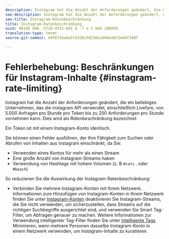 ```yaml
---
description: Instagram hat die Anzahl der Anforderungen geändert, die ein beliebiges Unternehmen, das die Instagram-API verwendet, einschließlich Livefyre, von 5.000 Anfragen pro Stunde pro Token bis zu 200 Anforderungen pro Stunde vornehmen kann. Dies wird als Ratenbeschränkung bezeichnet.
seo-description: Instagram hat die Anzahl der Anforderungen geändert, die ein beliebiges Unternehmen, das die Instagram-API verwendet, einschließlich Livefyre, von 5.000 Anfragen pro Stunde pro Token bis zu 200 Anforderungen pro Stunde vornehmen kann. Dies wird als Ratenbeschränkung bezeichnet.
seo-title: Instagram-Ratenbeschränkung
title: Instagram-Ratenbeschränkung
uuid: 98108 ddb -5710-4331-891 b -7 e 1 bbb 106059
translation-type: tm+mt
source-git-commit: e9f672ba6e5f4338c58256e2d46ed023e84f340f

---
```



# Fehlerbehebung: Beschränkungen für Instagram-Inhalte {#instagram-rate-limiting}

Instagram hat die Anzahl der Anforderungen geändert, die ein beliebiges Unternehmen, das die instagram API verwendet, einschließlich Livefyre, von 5.000 Anfragen pro Stunde pro Token bis zu 200 Anforderungen pro Stunde vornehmen kann. Dies wird als *Ratenbeschränkung bezeichnet*.

Ein Token ist mit einem Instagram-Konto identisch.

Sie können einen Fehler ausführen, der Ihre Fähigkeit zum Suchen oder Abrufen von Inhalten aus Instagram einschränkt, da Sie:

* Verwenden eines Kontos für mehr als einen Stream
* Eine große Anzahl von Instagram-Streams haben
* Verwendung von Hashtags mit hohem Volumen (z. B `#cats` . oder `#beach`)

So reduzieren Sie die Auswirkung der Instagram-Ratenbeschränkung:

* Verbinden Sie mehrere Instagram-Konten mit Ihrem Netzwerk. Informationen zum Hinzufügen von Instagram-Konten in Ihrem Netzwerk finden Sie unter [Instagram-Konten](/help/using/c-users-creating-accounts-with-studio-access/t-configure-social-accout-instagram/c-about-instagram-accounts.md)
deaktivieren Sie Instagram-Streams, die Sie nicht verwenden,
um sicherzustellen, dass Streams auf die richtigen Suchbegriffe ausgerichtet sind, und verwenden Sie Smart Tag-Filter, um Abfragen genauer zu machen. Weitere Informationen zur Verwendung intelligenter Tag-Filter finden Sie unter [Intelligente Tags](/help/using/c-features-livefyre/c-smart-tags/c-smart-tags.md)
Minimieren, wenn mehrere Personen dasselbe Instagram-Konto in einem Netzwerk verwenden, um Instagram-Inhalte zu kuratieren.